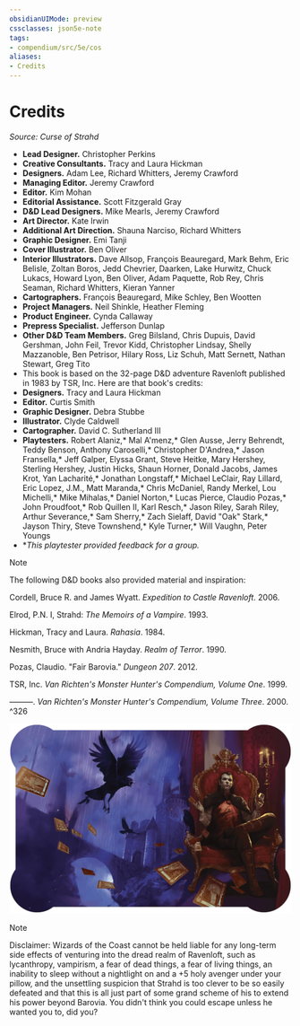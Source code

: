 ```yaml
---
obsidianUIMode: preview
cssclasses: json5e-note
tags:
- compendium/src/5e/cos
aliases:
- Credits
---
```

# Credits
*Source: Curse of Strahd* 

- **Lead Designer.** Christopher Perkins  
- **Creative Consultants.** Tracy and Laura Hickman  
- **Designers.** Adam Lee, Richard Whitters, Jeremy Crawford  
- **Managing Editor.** Jeremy Crawford  
- **Editor.** Kim Mohan  
- **Editorial Assistance.** Scott Fitzgerald Gray  
- **D&D Lead Designers.** Mike Mearls, Jeremy Crawford  
- **Art Director.** Kate Irwin  
- **Additional Art Direction.** Shauna Narciso, Richard Whitters  
- **Graphic Designer.** Emi Tanji  
- **Cover Illustrator.** Ben Oliver  
- **Interior Illustrators.** Dave Allsop, François Beauregard, Mark Behm, Eric Belisle, Zoltan Boros, Jedd Chevrier, Daarken, Lake Hurwitz, Chuck Lukacs, Howard Lyon, Ben Oliver, Adam Paquette, Rob Rey, Chris Seaman, Richard Whitters, Kieran Yanner  
- **Cartographers.** François Beauregard, Mike Schley, Ben Wootten  
- **Project Managers.** Neil Shinkle, Heather Fleming  
- **Product Engineer.** Cynda Callaway  
- **Prepress Specialist.** Jefferson Dunlap  
- **Other D&D Team Members.** Greg Bilsland, Chris Dupuis, David Gershman, John Feil, Trevor Kidd, Christopher Lindsay, Shelly Mazzanoble, Ben Petrisor, Hilary Ross, Liz Schuh, Matt Sernett, Nathan Stewart, Greg Tito  
- This book is based on the 32-page D&D adventure Ravenloft published in 1983 by TSR, Inc. Here are that book's credits:  
- **Designers.** Tracy and Laura Hickman  
- **Editor.** Curtis Smith  
- **Graphic Designer.** Debra Stubbe  
- **Illustrator.** Clyde Caldwell  
- **Cartographer.** David C. Sutherland III  
- **Playtesters.** Robert Alaniz,* Mal A'menz,* Glen Ausse, Jerry Behrendt, Teddy Benson, Anthony Caroselli,* Christopher D'Andrea,* Jason Fransella,* Jeff Galper, Elyssa Grant, Steve Heitke, Mary Hershey, Sterling Hershey, Justin Hicks, Shaun Horner, Donald Jacobs, James Krot, Yan Lacharité,* Jonathan Longstaff,* Michael LeClair, Ray Lillard, Eric Lopez, J.M., Matt Maranda,* Chris McDaniel, Randy Merkel, Lou Michelli,* Mike Mihalas,* Daniel Norton,* Lucas Pierce, Claudio Pozas,* John Proudfoot,* Rob Quillen II, Karl Resch,* Jason Riley, Sarah Riley, Arthur Severance,* Sam Sherry,* Zach Sielaff, David "Oak" Stark,* Jayson Thiry, Steve Townshend,* Kyle Turner,* Will Vaughn, Peter Youngs  
- **This playtester provided feedback for a group.*  

> [!note] 
> 
> The following D&D books also provided material and inspiration:
> 
> Cordell, Bruce R. and James Wyatt. *Expedition to Castle Ravenloft*. 2006.
> 
> Elrod, P.N. I, Strahd: *The Memoirs of a Vampire*. 1993.
> 
> Hickman, Tracy and Laura. *Rahasia*. 1984.
> 
> Nesmith, Bruce with Andria Hayday. *Realm of Terror*. 1990.
> 
> Pozas, Claudio. "Fair Barovia." *Dungeon 207*. 2012.
> 
> TSR, Inc. *Van Richten's Monster Hunter's Compendium, Volume One*. 1999.
> 
> ———. *Van Richten's Monster Hunter's Compendium, Volume Three*. 2000.
^326

![On the Cover: the master o...](/3-Mechanics/CLI/adventures/curse-of-strahd/img/credits.webp#center "On the Cover: the master of Ravenloft is having guests for dinner, and you are invited. Ben Oliver sheds light on the vampire Strahd von Zarovich, whose dark past is a tale to be told, and whose evil knows no bounds.")

> [!note]
> Disclaimer: Wizards of the Coast cannot be held liable for any long-term side effects of venturing into the dread realm of Ravenloft, such as lycanthropy, vampirism, a fear of dead things, a fear of living things, an inability to sleep without a nightlight on and a +5 holy avenger under your pillow, and the unsettling suspicion that Strahd is too clever to be so easily defeated and that this is all just part of some grand scheme of his to extend his power beyond Barovia. You didn't think you could escape unless he wanted you to, did you?